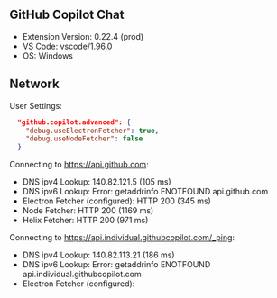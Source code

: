 ## GitHub Copilot Chat

- Extension Version: 0.22.4 (prod)
- VS Code: vscode/1.96.0
- OS: Windows

## Network

User Settings:
```json
  "github.copilot.advanced": {
    "debug.useElectronFetcher": true,
    "debug.useNodeFetcher": false
  }
```

Connecting to https://api.github.com:
- DNS ipv4 Lookup: 140.82.121.5 (105 ms)
- DNS ipv6 Lookup: Error: getaddrinfo ENOTFOUND api.github.com
- Electron Fetcher (configured): HTTP 200 (345 ms)
- Node Fetcher: HTTP 200 (1169 ms)
- Helix Fetcher: HTTP 200 (971 ms)

Connecting to https://api.individual.githubcopilot.com/_ping:
- DNS ipv4 Lookup: 140.82.113.21 (186 ms)
- DNS ipv6 Lookup: Error: getaddrinfo ENOTFOUND api.individual.githubcopilot.com
- Electron Fetcher (configured): 